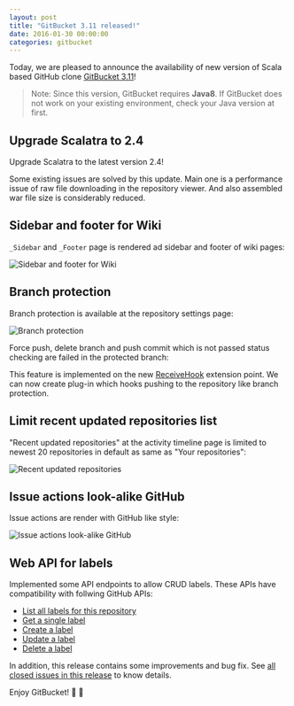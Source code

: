 ```yaml
---
layout: post
title: "GitBucket 3.11 released!"
date: 2016-01-30 00:00:00
categories: gitbucket
---
```


Today, we are pleased to announce the availability of new version of Scala based GitHub clone [GitBucket 3.11](https://github.com/gitbucket/gitbucket/releases/tag/3.11)!

> Note: Since this version, GitBucket requires **Java8**. If GitBucket does not work on your existing environment, check your Java version at first.

## Upgrade Scalatra to 2.4

Upgrade Scalatra to the latest version 2.4!

Some existing issues are solved by this update. Main one is a performance issue of raw file downloading in the repository viewer. And also assembled war file size is considerably reduced.

## Sidebar and footer for Wiki

`_Sidebar` and `_Footer` page is rendered ad sidebar and footer of wiki pages:

![Sidebar and footer for Wiki]({{site.baseurl}}/images/gitbucket-3.11/wiki-sidebar-and-footer.png)

## Branch protection

Branch protection is available at the repository settings page:

![Branch protection]({{site.baseurl}}/images/gitbucket-3.11/branch-protection.png)

Force push, delete branch and push commit which is not passed status checking are failed in the protected branch:

This feature is implemented on the new [ReceiveHook](https://github.com/gitbucket/gitbucket/blob/master/src/main/scala/gitbucket/core/plugin/ReceiveHook.scala) extension point. We can now create plug-in which hooks pushing to the repository like branch protection.

## Limit recent updated repositories list

"Recent updated repositories" at the activity timeline page is limited to newest 20 repositories in default as same as "Your repositories":

![Recent updated repositories]({{site.baseurl}}/images/gitbucket-3.11/recent-updated-repositories.png)

## Issue actions look-alike GitHub

Issue actions are render with GitHub like style:

![Issue actions look-alike GitHub]({{site.baseurl}}/images/gitbucket-3.11/issue-actions.png)

## Web API for labels

Implemented some API endpoints to allow CRUD labels. These APIs have compatibility with follwing GitHub APIs:

- [List all labels for this repository](https://developer.github.com/v3/issues/labels/#list-all-labels-for-this-repository)
- [Get a single label](https://developer.github.com/v3/issues/labels/#get-a-single-label)
- [Create a label](https://developer.github.com/v3/issues/labels/#create-a-label)
- [Update a label](https://developer.github.com/v3/issues/labels/#update-a-label)
- [Delete a label](https://developer.github.com/v3/issues/labels/#delete-a-label)

In addition, this release contains some improvements and bug fix. See [all closed issues in this release](https://github.com/gitbucket/gitbucket/issues?q=is%3Aclosed+milestone%3A3.11) to know details.

Enjoy GitBucket!


